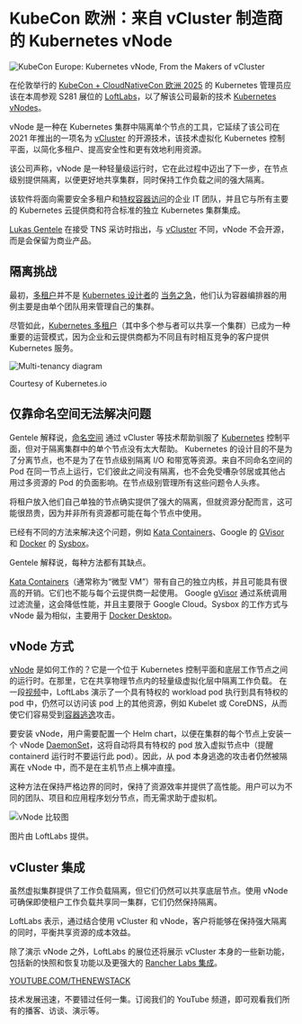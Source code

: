 # KubeCon 欧洲：来自 vCluster 制造商的 Kubernetes vNode

![KubeCon Europe: Kubernetes vNode, From the Makers of vCluster](https://cdn.thenewstack.io/media/2025/04/a607bf27-vnode-1024x683.png)

在伦敦举行的 [KubeCon + CloudNativeCon 欧洲 2025](https://thenewstack.io/kubecon-cloudnativecon-eu-2025/) 的 Kubernetes 管理员应该在本周参观 S281 展位的 [LoftLabs](https://www.loft.sh/company/about)，以了解该公司最新的技术 [Kubernetes vNodes](https://www.loft.sh/blog/vnode-kubernetes-node-isolation-multi-tenancy)。

vNode 是一种在 Kubernetes 集群中隔离单个节点的工具，它延续了该公司在 2021 年推出的一项名为 [vCluster](https://thenewstack.io/loft-labs-vcluster-provides-secure-multitenant-kubernetes-clusters/) 的开源技术，该技术虚拟化 Kubernetes 控制平面，以简化多租户、提高安全性和更有效地利用资源。

该公司声称，vNode 是一种轻量级运行时，它在此过程中迈出了下一步，在节点级别提供隔离，以便更好地共享集群，同时保持工作负载之间的强大隔离。

该软件将面向需要安全多租户和[特权容器访问](https://thenewstack.io/kubecon-eu-2025-edera-protect-offers-a-secure-container/)的企业 IT 团队，并且它与所有主要的 Kubernetes 云提供商和符合标准的独立 Kubernetes 集群集成。

[Lukas Gentele](https://www.linkedin.com/in/gentele/) 在接受 TNS 采访时指出，与 [vCluster](https://thenewstack.io/vcluster-to-the-rescue/) 不同，vNode 不会开源，而是会保留为商业产品。

## 隔离挑战

最初，[多租户](https://www.f5.com/glossary/multi-tenant-cloud-architecture)并不是 [Kubernetes 设计者](https://thenewstack.io/at-kubernetes-10th-anniversary-in-mountain-view-history-remembered/)的 [当务之急](https://www.ibm.com/think/topics/kubernetes-history)，他们认为容器编排器的用例主要是由单个团队用来管理自己的集群。

尽管如此，[Kubernetes 多租户](https://kubernetes.io/docs/concepts/security/multi-tenancy/)（其中多个参与者可以共享一个集群）已成为一种重要的运营模式，因为企业和云提供商都为不同且有时相互竞争的客户提供 Kubernetes 服务。

![Multi-tenancy diagram](https://cdn.thenewstack.io/media/2025/04/48f288c5-multi-tenancy.png)

Courtesy of Kubernetes.io

## 仅靠命名空间无法解决问题

Gentele 解释说，[命名空间](https://thenewstack.io/what-are-linux-namespaces-and-how-are-they-used/) 通过 vCluster 等技术帮助驯服了 [Kubernetes](https://thenewstack.io/kubernetes/) 控制平面，但对于隔离集群中的单个节点没有太大帮助。
Kubernetes 的设计目的不是为了分离节点，也不是为了在节点级别隔离 I/O 和带宽等资源。来自不同命名空间的 Pod 在同一节点上运行，它们彼此之间没有隔离，也不会免受嘈杂邻居或其他占用过多资源的 Pod 的负面影响。在节点级别管理所有这些问题令人头疼。

将租户放入他们自己单独的节点确实提供了强大的隔离，但就资源分配而言，这可能很昂贵，因为并非所有资源都可能在每个节点中使用。

已经有不同的方法来解决这个问题，例如 [Kata Containers](https://thenewstack.io/the-road-to-kata-containers-2-0/)、Google 的 [GVisor](https://thenewstack.io/google-launches-gvisor-an-open-source-sandboxed-container-runtime/) 和 [Docker](https://www.docker.com/?utm_content=inline+mention) 的 [Sysbox](https://github.com/nestybox/sysbox)。

Gentele 解释说，每种方法都有其缺点。

[Kata Containers](https://katacontainers.io/)（通常称为“微型 VM”）带有自己的独立内核，并且可能具有很高的开销。它们也不能与每个云提供商一起使用。
Google [gVisor](https://gvisor.dev/) 通过系统调用过滤流量，这会降低性能，并且主要限于 Google Cloud。Sysbox 的工作方式与 vNode 最为相似，主要用于 [Docker Desktop](https://thenewstack.io/create-a-development-environment-in-docker-desktop/)。

## vNode 方式

[vNode](https://www.vnode.com/) 是如何工作的？它是一个位于 Kubernetes 控制平面和底层工作节点之间的运行时。在那里，它在共享物理节点内的轻量级虚拟化层中隔离工作负载。
在一段[视频](https://youtu.be/woqIVrnbGuE)中，LoftLabs 演示了一个具有特权的 workload pod 执行到具有特权的 pod 中，仍然可以访问该 pod 上的其他资源，例如 Kubelet 或 CoreDNS，从而使它们容易受到[容器逃逸](https://thenewstack.io/leaky-vessels-vulnerability-sinks-container-security/)攻击。

要安装 vNode，用户需要配置一个 Helm chart，以便在集群的每个节点上安装一个 vNode [DaemonSet](https://kubernetes.io/docs/concepts/workloads/controllers/daemonset/)，这将自动将具有特权的 pod 放入虚拟节点中（提醒 containerd 运行时不要运行此 pod）。因此，从 pod 本身逃逸的攻击者仍然被隔离在 vNode 中，而不是在主机节点上横冲直撞。

这种方法在保持严格边界的同时，保持了资源效率并提供了高性能。用户可以为不同的团队、项目和应用程序划分节点，而无需求助于虚拟机。

![vNode 比较图](https://cdn.thenewstack.io/media/2025/04/1de9e1a0-vnode-03.webp)

图片由 LoftLabs 提供。

## vCluster 集成

虽然虚拟集群提供了工作负载隔离，但它们仍然可以共享底层节点。使用 vNode 可确保即使租户工作负载共享同一集群，它们仍然保持隔离。

LoftLabs 表示，通过结合使用 vCluster 和 vNode，客户将能够在保持强大隔离的同时，平衡共享资源的成本效益。

除了演示 vNode 之外，LoftLabs 的展位还将展示 vCluster 本身的一些新功能，包括新的快照和恢复功能以及更强大的 [Rancher Labs 集成](https://thenewstack.io/suse-upgrades-its-rancher-kubernetes-management-family/)。

[YOUTUBE.COM/THENEWSTACK](https://youtube.com/thenewstack?sub_confirmation=1)

技术发展迅速，不要错过任何一集。订阅我们的 YouTube 频道，即可观看我们所有的播客、访谈、演示等。